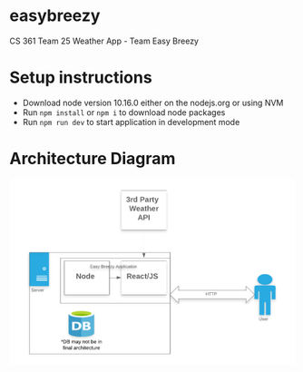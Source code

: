 # easybreezy
CS 361 Team 25 Weather App - Team Easy Breezy 

# Setup instructions
* Download node version 10.16.0 either on the nodejs.org or using NVM
* Run `npm install` or `npm i` to download node packages
* Run `npm run dev` to start application in development mode

# Architecture Diagram
![Architecture](/public/ArchDiag.png)